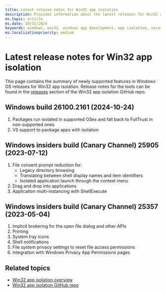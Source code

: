 ```yaml
---
title: Latest release notes for Win32 app isolation
description: Provides information about the latest releases for Win32 app isolation.
ms.topic: article
ms.date: 10/31/2024
keywords: windows, win32, windows app development, app isolation, security, sandbox
ms.localizationpriority: medium
---
```


# Latest release notes for Win32 app isolation

This page contains the summary of newly supported features in Windows OS releases for Win32 app isolation. Release notes for the tools can be found in the [releases](https://github.com/microsoft/win32-app-isolation/releases) section of the Win32 app isolation GitHub repo.

## Windows build 26100.2161 (2024-10-24)

1. Packages run isolated in supported OSes and fall back to FullTrust in non-supported ones
1. VS support to package apps with isolation

## Windows insiders build (Canary Channel) 25905 (2023-07-12)

1. File consent prompt reduction for:
   - Legacy directory browsing
   - Translating between shell display names and item identifiers
   - Isolated application launch through the context menu
1. Drag and drop into applications
1. Application multi-instancing with ShellExecute

## Windows insiders build (Canary Channel) 25357 (2023-05-04)

1. Implicit brokering for the open file dialog and other APIs
1. Printing
1. System tray icons
1. Shell notifications
1. File system privacy settings to reset file access permissions
1. Integration with Windows Privacy App Permissions pages

## Related topics

- [Win32 app isolation overview](app-isolation-overview.md)
- [Win32 app isolation GitHub repo](https://github.com/microsoft/win32-app-isolation/)
